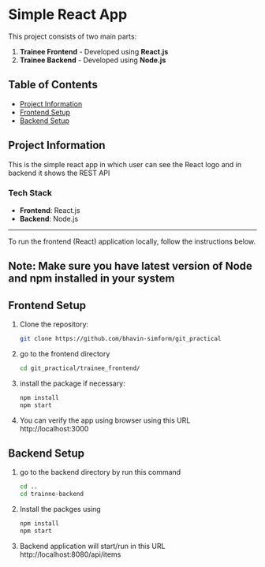 # Simple React App

This project consists of two main parts:
1. **Trainee Frontend** - Developed using **React.js** 
2. **Trainee Backend** - Developed using **Node.js** 

## Table of Contents
- [Project Information](#project-information)
- [Frontend Setup](#frontend-setup)
- [Backend Setup](#backend-setup)

## Project Information

This is the simple react app in which user can see the React logo and in backend it shows the REST API

### Tech Stack
- **Frontend**: React.js
- **Backend**: Node.js

---

To run the frontend (React) application locally, follow the instructions below.
## Note: Make sure you have latest version of Node and npm installed in your system

## Frontend Setup

1. Clone the repository:
   ```bash
   git clone https://github.com/bhavin-simform/git_practical

2. go to the frontend directory
   ```bash
   cd git_practical/trainee_frontend/

3. install the package if necessary:
    ```bash
    npm install
    npm start 

4. You can verify the app using browser using this URL http://localhost:3000


## Backend Setup 

1. go to the backend directory by run this command
   ```bash
   cd ..
   cd trainne-backend

2. Install the packges using 
    ```bash
    npm install
    npm start

3. Backend application will start/run in this URL http://localhost:8080/api/items




